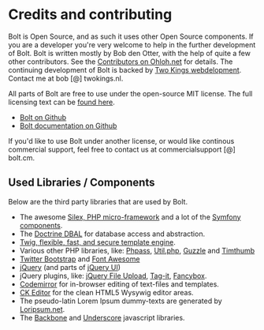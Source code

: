 Credits and contributing
========================

Bolt is Open Source, and as such it uses other Open Source components. If you are a developer you're very welcome to
help in the further development of Bolt. Bolt is written mostly by Bob den Otter, with the help of quite a few other contributors. See the [Contributors on Ohloh.net](https://www.ohloh.net/p/bolt-cms/contributors?sort=latest_commit&time_span=12+months) for details.
The continuing development of Bolt is backed by [Two Kings webdelopment](http://www.twokings.nl). Contact me at bob [@] twokings.nl.

All parts of Bolt are free to use under the open-source MIT license. The full licensing text can be [found
here](http://www.opensource.org/licenses/mit-license.php).

  - <a href="https://github.com/bobdenotter/bolt" class="btn btn-info" target="_blank">Bolt on Github</a>
  - <a href="https://github.com/bobdenotter/bolt-docs" class="btn btn-info" target="_blank">Bolt documentation on
    Github</a>

If you'd like to use Bolt under another license, or would like continous commercial support, feel free to contact us at commercialsupport [@] bolt.cm. 

Used Libraries / Components
---------------------------

Below are the third party libraries that are used by Bolt.

  - The awesome <a href="http://silex.sensiolabs.org/">Silex, PHP micro-framework</a> and a lot of the
<a href="http://symfony.com/">Symfony components</a>.
  - The <a href="http://www.doctrine-project.org">Doctrine DBAL</a> for database access and abstraction.
  - <a href="http://twig.sensiolabs.org/">Twig, flexible, fast, and secure template engine</a>.
  - Various other PHP libraries, like: <a href="http://www.openwall.com/phpass/">Phpass</a>,
    <a href="http://brandonwamboldt.github.com/utilphp/">Util.php</a>,
    <a href="http://guzzlephp.org/">Guzzle</a> and
    <a href="http://www.binarymoon.co.uk/projects/timthumb/">Timthumb</a>
  - <a href="http://twitter.github.com/bootstrap">Twitter Bootstrap</a> and
    <a href="http://fortawesome.github.com/Font-Awesome/">Font Awesome</a>
  - <a href="http://jquery.com/">jQuery</a> (and parts of <a href="http://jqueryui.com/">jQuery UI</a>)
  - jQuery plugins, like: <a href="http://blueimp.github.com/jQuery-File-Upload/">jQuery File Upload</a>,
    <a href="http://aehlke.github.com/tag-it/">Tag-it</a>,
    <a href="http://fancyapps.com/">Fancybox</a>.
  - <a href="http://codemirror.net/">Codemirror</a> for in-browser editing of text-files and templates.
  - <a href="http://ckeditor.com/">CK Editor</a> for the clean HTML5 Wysywig editor areas.
  - The pseudo-latin Lorem Ipsum dummy-texts are generated by <a href="http://loripsum.net/">Loripsum.net</a>.
  - The <a href="http://backbonejs.org">Backbone</a> and <a href="http://underscorejs.org">Underscore</a> javascript libraries.
